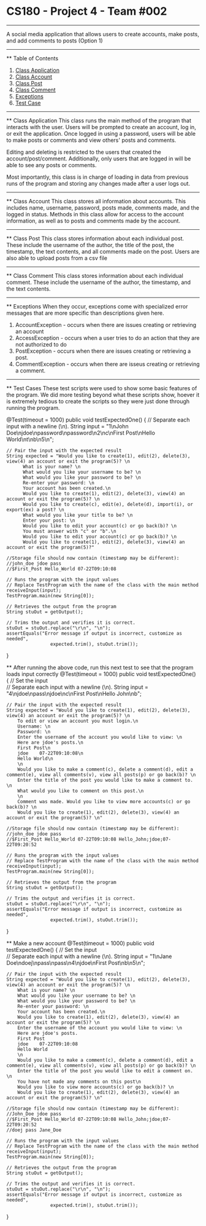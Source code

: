 # CS180 - Project 4 - Team #002
***
A social media application that allows users to create accounts,
make posts, and add comments to posts (Option 1)
***
** Table of Contents
1. [Class Application](#class-application)
2. [Class Account](#class-account)
3. [Class Post](#class-post)
4. [Class Comment](#class-comment)
5. [Exceptions](#exceptions)
6. [Test Case](#test-cases)
***
** Class Application
This class runs the main method of the program that interacts with the user. 
Users will be prompted to create an account, log in, or exit the application.
Once logged in using a password, users will be able to make posts or comments and view others'
posts and comments.

Editing and deleting is restricted to the users that created the account/post/comment. 
Additionally, only users that are logged in will be able to see any posts or comments.

Most importantly, this class is in charge of loading in data from previous runs of the program
and storing any changes made after a user logs out. 
***
** Class Account
This class stores all information about accounts. This includes name, username, password,
posts made, comments made, and the logged in status. Methods in this class allow for access
to the account information, as well as to posts and comments made by the account.
***
** Class Post
This class stores information about each individual post. These include the username of the author, 
the title of the post, the timestamp, the text contents, and all comments made on the post. Users are
also able to upload posts from a csv file
***
** Class Comment
This class stores information about each individual comment. These include the username of the author,
the timestamp, and the text contents.
***
** Exceptions
When they occur, exceptions come with specialized error messages that are more specific than
descriptions given here.
1. AccountException - occurs when there are issues creating or retrieving an account
2. AccessException - occurs when a user tries to do an action that they are not authorized to do
3. PostException - occurs when there are issues creating or retrieving a post.
4. CommentException - occurs when there are isseus creating or retrieving a comment. 
***
** Test Cases
These test scripts were used to show some basic features of the program. We did more testing beyond
what these scripts show, hoever it is extremely tedious to create the scripts so they were just done
through running the program.

@Test(timeout = 1000)
public void testExpectedOne() {
    // Separate each input with a newline (\n). 
    String input = "1\nJohn Doe\njdoe\npassword\npassword\n2\nc\nFirst Post\nHello World\nt\nb\n5\n"; 

    // Pair the input with the expected result
    String expected = "Would you like to create(1), edit(2), delete(3), view(4) an account or exit the program(5)? \n
          What is your name? \n
          What would you like your username to be? \n
          What would you like your password to be? \n
          Re-enter your password: \n
          Your account has been created.\n
          Would you like to create(1), edit(2), delete(3), view(4) an account or exit the program(5)? \n
          Would you like to create(c), edit(e), delete(d), import(i), or export(ex) a post? \n
          What would you like your title to be? \n
          Enter your post: \n
          Would you like to edit your account(c) or go back(b)? \n
          You must answer with "c" or "b".\n
          Would you like to edit your account(c) or go back(b)? \n
          Would you like to create(1), edit(2), delete(3), view(4) an account or exit the program(5)?" 
    
    //Storage file should now contain (timestamp may be different):
    //john_doe jdoe pass
    //$First_Post Hello_World 07-22T09:10:08 

    // Runs the program with the input values
    // Replace TestProgram with the name of the class with the main method
    receiveInput(input);
    TestProgram.main(new String[0]);

    // Retrieves the output from the program
    String stuOut = getOutput();

    // Trims the output and verifies it is correct. 
    stuOut = stuOut.replace("\r\n", "\n");
    assertEquals("Error message if output is incorrect, customize as needed",
                    expected.trim(), stuOut.trim());

}

** After running the above code, run this next test to see that the program loads input correctly
@Test(timeout = 1000)
public void testExpectedOne() {
    // Set the input        
    // Separate each input with a newline (\n). 
    String input = "4\njdoe\npass\njdoe\nc\nFirst Post\nHello John\nb"; 

    // Pair the input with the expected result
    String expected = "Would you like to create(1), edit(2), delete(3), view(4) an account or exit the program(5)? \n
        To edit or view an account you must login.\n
        Username: \n
        Password: \n
        Enter the username of the account you would like to view: \n
        Here are jdoe's posts.\n
        First Post\n
        jdoe	07-22T09:10:08\n
        Hello World\n
        \n
        Would you like to make a comment(c), delete a comment(d), edit a comment(e), view all comments(v), view all posts(p) or go back(b)? \n
        Enter the title of the post you would like to make a comment to. \n
        What would you like to comment on this post.\n
        \n
        Comment was made. Would you like to view more accounts(c) or go back(b)? \n
        Would you like to create(1), edit(2), delete(3), view(4) an account or exit the program(5)? \n" 
        
    //Storage file should now contain (timestamp may be different):
    //john_doe jdoe pass
    //$First_Post Hello_World 07-22T09:10:08 Hello_John;jdoe;07-22T09:20:52

    // Runs the program with the input values
    // Replace TestProgram with the name of the class with the main method
    receiveInput(input);
    TestProgram.main(new String[0]);

    // Retrieves the output from the program
    String stuOut = getOutput();

    // Trims the output and verifies it is correct. 
    stuOut = stuOut.replace("\r\n", "\n");
    assertEquals("Error message if output is incorrect, customize as needed",
                    expected.trim(), stuOut.trim());

}

** Make a new account
@Test(timeout = 1000)
public void testExpectedOne() {
    // Set the input        
    // Separate each input with a newline (\n). 
    String input = "1\nJane Doe\ndoej\npass\npass\n4\njdoe\nFirst Post\nb\n5\n"; 

    // Pair the input with the expected result
    String expected = "Would you like to create(1), edit(2), delete(3), view(4) an account or exit the program(5)? \n
        What is your name? \n
        What would you like your username to be? \n
        What would you like your password to be? \n
        Re-enter your password: \n
        Your account has been created.\n
        Would you like to create(1), edit(2), delete(3), view(4) an account or exit the program(5)? \n
        Enter the username of the account you would like to view: \n
        Here are jdoe's posts.
        First Post
        jdoe	07-22T09:10:08
        Hello World
        \n
        Would you like to make a comment(c), delete a comment(d), edit a comment(e), view all comments(v), view all posts(p) or go back(b)? \n
        Enter the title of the post you would like to edit a comment on. \n
        You have not made any comments on this post\n
        Would you like to view more accounts(c) or go back(b)? \n
        Would you like to create(1), edit(2), delete(3), view(4) an account or exit the program(5)? \n" 
        
    //Storage file should now contain (timestamp may be different):
    //John_Doe jdoe pass
    //$First_Post Hello_World 07-22T09:10:08 Hello_John;jdoe;07-22T09:20:52
    //doej pass Jane_Doe

    // Runs the program with the input values
    // Replace TestProgram with the name of the class with the main method
    receiveInput(input);
    TestProgram.main(new String[0]);

    // Retrieves the output from the program
    String stuOut = getOutput();

    // Trims the output and verifies it is correct. 
    stuOut = stuOut.replace("\r\n", "\n");
    assertEquals("Error message if output is incorrect, customize as needed",
                    expected.trim(), stuOut.trim());

}
